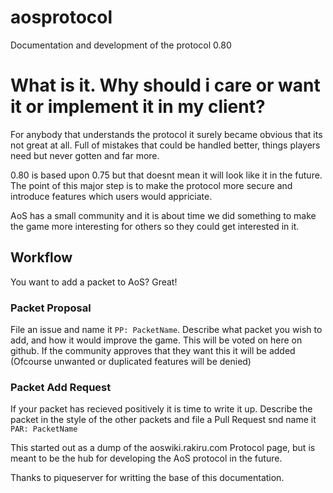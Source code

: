 # aosprotocol
Documentation and development of the protocol 0.80

# What is it. Why should i care or want it or implement it in my client?
For anybody that understands the protocol it surely became obvious that its not great at all.
Full of mistakes that could be handled better, things players need but never gotten and far more.

0.80 is based upon 0.75 but that doesnt mean it will look like it in the future.
The point of this major step is to make the protocol more secure and introduce
features which users would appriciate.

AoS has a small community and it is about time we did something to make the game
more interesting for others so they could get interested in it.

## Workflow
You want to add a packet to AoS? Great!

### Packet Proposal
File an issue and name it `PP: PacketName`. Describe what packet you wish to add,
and how it would improve the game. This will be voted on here on github.
If the community approves that they want this it will be added
(Ofcourse unwanted or duplicated features will be denied)

### Packet Add Request
If your packet has recieved positively it is time to write it up. 
Describe the packet in the style of the other packets and file a Pull Request snd name it `PAR: PacketName`

This started out as a dump of the aoswiki.rakiru.com Protocol page, but is meant to be the hub for
developing the AoS protocol in the future.

Thanks to piqueserver for writting the base of this documentation.
